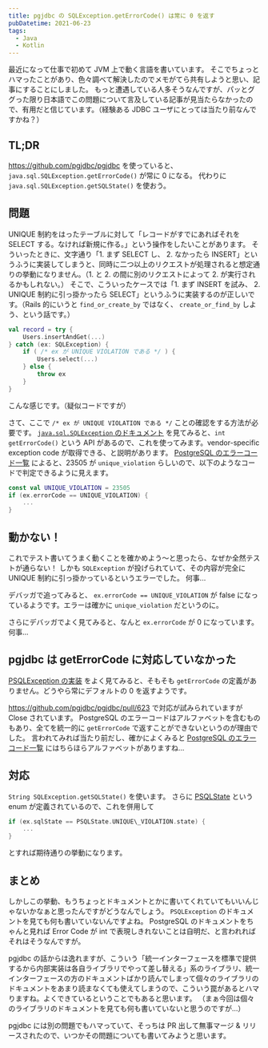 ```yaml
---
title: pgjdbc の SQLException.getErrorCode() は常に 0 を返す
pubDatetime: 2021-06-23
tags:
  - Java
  - Kotlin
---
```


最近になって仕事で初めて JVM 上で動く言語を書いています。
そこでちょっとハマったことがあり、色々調べて解決したのでメモがてら共有しようと思い、記事にすることにしました。
もっと遭遇している人多そうなんですが、パッとググった限り日本語でこの問題について言及している記事が見当たらなかったので、有用だと信じています。（経験ある JDBC ユーザにとっては当たり前なんですかね？）

## TL;DR

https://github.com/pgjdbc/pgjdbc を使っていると、 `java.sql.SQLException.getErrorCode()` が常に 0 になる。
代わりに `java.sql.SQLException.getSQLState()` を使おう。

## 問題

UNIQUE 制約をはったテーブルに対して「レコードがすでにあればそれを SELECT する。なければ新規に作る。」という操作をしたいことがあります。
そういったときに、文字通り「1. まず SELECT し、 2. なかったら INSERT」というふうに実装してしまうと、同時に二つ以上のリクエストが処理されると想定通りの挙動になりません。（1. と 2. の間に別のリクエストによって 2. が実行されるかもしれない。）
そこで、こういったケースでは「1. まず INSERT を試み、 2. UNIQUE 制約に引っ掛かったら SELECT」というふうに実装するのが正しいです。（Rails 的にいうと `find_or_create_by` ではなく、 `create_or_find_by` しよう、という話です。）

```kotlin
val record = try {
    Users.insertAndGet(...)
} catch (ex: SQLException) {
    if ( /* ex が UNIQUE VIOLATION である */ ) {
	    Users.select(...)
	} else {
	    throw ex
	}
}
```

こんな感じです。（疑似コードですが）

さて、ここで `/* ex が UNIQUE VIOLATION である */` ことの確認をする方法が必要です。
[`java.sql.SQLException` のドキュメント](https://docs.oracle.com/en/java/javase/13/docs/api/java.sql/java/sql/SQLException.html) を見てみると、`int getErrorCode()` という API があるので、これを使ってみます。vendor-specific exception code が取得できる、と説明があります。
[PostgreSQL のエラーコード一覧](https://www.postgresql.org/docs/13/errcodes-appendix.html) によると、23505 が `unique_violation` らしいので、以下のようなコードで判定できるように見えます。

```kotlin
const val UNIQUE_VIOLATION = 23505
if (ex.errorCode == UNIQUE_VIOLATION) {
    ...
}
```

## 動かない！

これでテスト書いてうまく動くことを確かめよう〜と思ったら、なぜか全然テストが通らない！
しかも `SQLException` が投げられていて、その内容が完全に UNIQUE 制約に引っ掛かっているというエラーでした。
何事...

デバッガで追ってみると、 `ex.errorCode == UNIQUE_VIOLATION` が false になっているようです。エラーは確かに `unique_violation` だというのに。

さらにデバッガでよく見てみると、なんと `ex.errorCode` が 0 になっています。
何事...

## pgjdbc は getErrorCode に対応していなかった

[PSQLException の実装](https://github.com/pgjdbc/pgjdbc/blob/master/pgjdbc/src/main/java/org/postgresql/util/PSQLException.java) をよく見てみると、そもそも `getErrorCode` の定義がありません。どうやら常にデフォルトの 0 を返すようです。

https://github.com/pgjdbc/pgjdbc/pull/623 で対応が試みられていますが Close されています。
PostgreSQL のエラーコードはアルファベットを含むものもあり、全てを統一的に `getErrorCode` で返すことができないというのが理由でした。
言われてみれば当たり前だし、確かによくみると [PostgreSQL のエラーコード一覧](https://www.postgresql.org/docs/13/errcodes-appendix.html) にはちらほらアルファベットがありますね...

## 対応

`String SQLException.getSQLState()` を使います。
さらに [PSQLState](https://github.com/pgjdbc/pgjdbc/blob/master/pgjdbc/src/main/java/org/postgresql/util/PSQLState.java) という enum が定義されているので、これを併用して

```kotlin
if (ex.sqlState == PSQLState.UNIQUE\_VIOLATION.state) {
    ...
}
```

とすれば期待通りの挙動になります。

## まとめ

しかしこの挙動、もうちょっとドキュメントとかに書いてくれていてもいいんじゃないかなぁと思ったんですがどうなんでしょう。
`PSQLException` のドキュメントを見ても何も書いていないんですよね。
PostgreSQL のドキュメントをちゃんと見れば Error Code が int で表現しきれないことは自明だ、と言われればそれはそうなんですが。

pgjdbc の話からは逸れますが、こういう「統一インターフェースを標準で提供するから内部実装は各自ライブラリでやって差し替える」系のライブラリ、統一インターフェースの方のドキュメントばかり読んでしまって個々のライブラリのドキュメントをあまり読まなくても使えてしまうので、こういう罠があるとハマりますね。よくできているということでもあると思います。
（まぁ今回は個々のライブラリのドキュメントを見ても何も書いていないと思うのですが...）

pgjdbc には別の問題でもハマっていて、そっちは PR 出して無事マージ & リリースされたので、いつかその問題についても書いてみようと思います。
